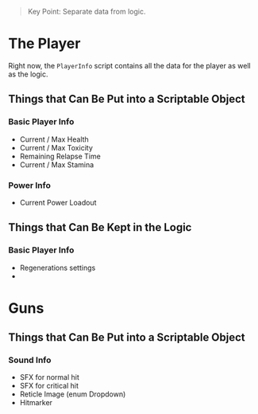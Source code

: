 
> Key Point: Separate data from logic.

# The Player

Right now, the `PlayerInfo` script contains all the data for the player as well as the logic.

## Things that Can Be Put into a Scriptable Object

### Basic Player Info
- Current / Max Health
- Current / Max Toxicity
- Remaining Relapse Time
- Current / Max Stamina

### Power Info
- Current Power Loadout

## Things that Can Be Kept in the Logic
### Basic Player Info
- Regenerations settings
-

# Guns

## Things that Can Be Put into a Scriptable Object

### Sound Info
- SFX for normal hit
- SFX for critical hit
- Reticle Image (enum Dropdown)
- Hitmarker
